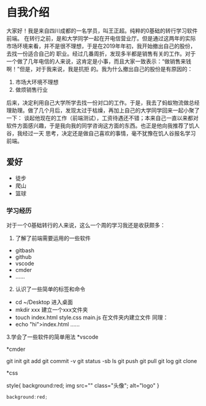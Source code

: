# 自我介绍
大家好！我是来自四川成都的一名学员，叫王正超。纯粹的0基础的转行学习软件前端。
在转行之前，是和大学同学一起在开电信营业厅。但是通过这两年的实际市场环境来看，并不是很不理想，于是在2019年年初，我开始撤出自己的股份，去找一份适合自己的
职业。经过几番周折，发现多半都是销售有关的工作。对于一个做了几年电信的人来说，这肯定是小事，而且大家一致表示：“做销售来钱啊！”但是，对于我来说，我是抗拒
的。我为什么撤出自己的股份是有原因的：
1. 市场大环境不理想
2. 做烦销售行业  

后来，决定利用自己大学所学去找一份对口的工作。于是，我去了蚂蚁物流做总经理助理。做了几个月后，发现太过于枯燥，再加上自己的大学同学回来一起小聚了一下：
谈起他现在的工作（前端测试），工资待遇还不错；本来自己一直以来都对软件方面感兴趣，于是我向我的同学咨询这方面的东西。也正是他向我推荐了饥人谷，我经过一天
思考，决定还是做自己喜欢的事情，毫不犹豫在饥人谷报名学习前端。

## 爱好
* 徒步
* 爬山
* 篮球

### 学习经历
对于一个0基础转行的人来说，这么一个周的学习我还是收获颇多：
1. 了解了前端需要运用的一些软件
* gitbash
* github
* vscode
* cmder
* ......
2. 认识了一些简单的标签和命令
* cd ~/Desktop 进入桌面
* mkdir xxx    建立一个xxx文件夹
* touch index.html style.css main.js  在文件夹内建立文件
同理：
* echo "hi">index.html
......

3.学会了一些软件的简单用法
*vscode

<!DOCTYPE html>
<html>
<head>
<title></title>
</head>
<body></body>
</html>



*cmder

git init 
git add
git commit -v
git status -sb
ls 
git push
git pull
git log
git clone



*css

<head>
style{
background:red;
img src="" class="头像"; alt="logo"
}
</head>
 
```javascript
background:red;
```
